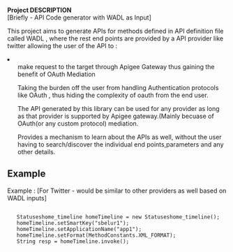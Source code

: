 <b>Project DESCRIPTION</b><br/>
[Briefly - API Code generator with WADL as Input]



This project aims to generate APIs for methods defined in API definition file called WADL ,
where the rest end points are provided by a API provider like twitter allowing the user of the API to :
<li>
<ul>
make request to the target through Apigee Gateway thus gaining the benefit of OAuth Mediation
</ul>
<ul>
Taking the burden off the user from handling Authentication protocols like OAuth , thus hiding 
the complexity of oauth from the end user.
</ul>
<ul>
The API generated by this library can be used for any provider as long as that provider is supported
by Apigee gateway.(Mainly becuase of OAuth(or any custom protocol) mediation.
</ul>
<ul>
Provides a mechanism to learn about the APIs as well, without the user having to search/discover the 
individual end points,parameters and any other details.
</ul>
</li>

<h2>Example</h2>
Example : [For Twitter - would be similar to other providers as well based on WADL inputs]
<pre>
<code snippet>
   Statuseshome_timeline homeTimeline = new Statuseshome_timeline();
   homeTimeline.setSmartKey("sbelur1");
   homeTimeline.setApplicationName("app1");
   homeTimeline.setFormat(MethodConstants.XML_FORMAT);
   String resp = homeTimeline.invoke();
</code snippet>
</pre>